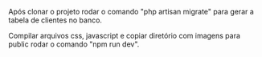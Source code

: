 Após clonar o projeto rodar o comando "php artisan migrate" 
para gerar a tabela de clientes no banco.

Compilar arquivos css, javascript e copiar diretório 
com imagens para public rodar o comando "npm run dev".
